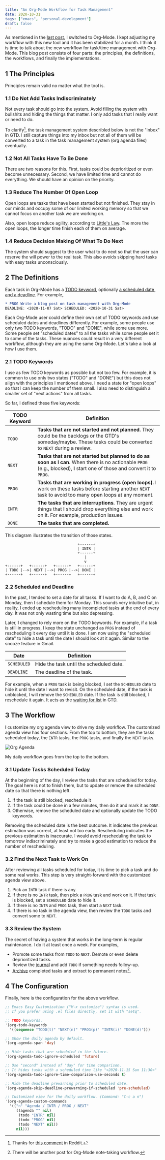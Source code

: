 ```yaml
---
title: "An Org-Mode Workflow for Task Management"
date: 2020-10-31
tags: ["emacs", "personal-development"]
draft: false
---
```


As mentioned in the [last post](/posts/from-evernote-to-org-mode/), I switched to Org-Mode.  I kept adjusting my workflow with this new tool and it has been stabilized for a month. I think it is time to talk about the new workflow for task/time management with Org-Mode. This blog post consists of four parts: the principles, the definitions, the workflows, and finally the implementations.

## 1 The Principles

Principles remain valid no matter what the tool is.

### 1.1 Do Not Add Tasks Indiscriminately

Not every task should go into the system. Avoid filling the system with bullshits and hiding the things that matter. I only add tasks that I really want or need to do.

To clarify[^1], the task management system describled below is not the "inbox" in GTD. I still capture things into my inbox but not all of them will be converted to a task in the task management system (org agenda files) eventually.

### 1.2 Not All Tasks Have To Be Done

There are two reasons for this. First, tasks could be deprioritized or even become unnecessary. Second, we have limited time and cannot do everything. We should have an opinion on the priority.

### 1.3 Reduce The Number Of Open Loop

Open loops are tasks that have been started but not finished. They stay in our minds and occupy some of our limited working memory so that we cannot focus on another task we are working on.

Also, open loops reduce agility, according to [Little's Law](https://en.wikipedia.org/wiki/Little%27s_law). The more the open loops, the longer time finish each of them on average.

### 1.4 Reduce Decision Making Of What To Do Next

The system should suggest to the user what to do next so that the user can reserve the will power to the real task. This also avoids skipping hard tasks with easy tasks unconsciously.

## 2 The Definitions

Each task in Org-Mode has a [TODO keyword](https://orgmode.org/manual/Workflow-states.html), optionally [a scheduled date, and a deadline](https://orgmode.org/manual/Deadlines-and-Scheduling.html). For example,

```org
* PROG Write a blog post on task management with Org-Mode
DEADLINE: <2020-11-07 Sat> SCHEDULED: <2020-10-31 Sat>
```

Each Org-Mode user could define their own set of TODO keywords and use scheduled dates and deadlines differently. For example, some people use only two TODO keywords, "TODO" and "DONE", while some use more. Some people set "scheduled dates" to all the tasks while some people set it to some of the tasks. These nuances could result in a very different workflow, although they are using the same Org-Mode. Let's take a look at how I use them.

### 2.1 TODO Keywords

I use as few TODO keywords as possible but not too few. For example, it is common to use only two states ("TODO" and "DONE") but this does not align with the principles I mentioned above. I need a state for "open loops" so that I can keep the number of them small. I also need to distinguish a smaller set of "next actions" from all tasks.

So far, I defined these five keywords:

TODO Keyword | Definition
-------------|-----------
`TODO`      | **Tasks that are not started and not planned.** They could be the backlogs or the GTD's someday/maybe. These tasks could be converted to `NEXT` during a review.
`NEXT`      | **Tasks that are not started but planned to do as soon as I can.**  When there is no actionable `PROG` (e.g., blocked), I start one of those and convert it to `PROG`.
`PROG`      | **Tasks that are working in progress (open loops).** I work on these tasks before starting another `NEXT` task to avoid too many open loops at any moment.
`INTR`      | **The tasks that are interruptions.** They are urgent things that I should drop everything else and work on it. For example, production issues.
`DONE`      | **The tasks that are completed.**

This diagram illustrates the transition of those states.

```
                                 +------+
                                 | INTR |
                                 +------+
                                    |
                                    v
+------+   +------+   +------+   +------+
| TODO |-->| NEXT |-->| PROG |-->| DONE |
+------+   +------+   +------+   +------+
```

### 2.2 Scheduled and Deadline

In the past, I tended to set a date for all tasks. If I want to do A, B, and C on Monday, then I schedule them for Monday. This sounds very intuitive but, in reality, I ended up rescheduling many incompleted tasks at the end of every day. It was not only wasting time but also depressing.

Later, I changed to rely more on the TODO keywords. For example, if a task is still in progress, I keep the state unchanged as `PROG` instead of rescheduling it every day until it is done. I am now using the "scheduled date" to hide a task until the date I should look at it again. Similar to the snooze feature in Gmail.

Date        | Definition
------------|-----------
`SCHEDULED` | Hide the task until the scheduled date.
`DEADLINE`  | The deadline of the task.


For example, when a `PROG` task is being blocked, I set the `SCHEDULED` date to hide it until the date I want to revisit. On the scheduled date, if the task is unblocked, I will remove the `SCHEDULED` date. If the task is still blocked, I reschedule it again. It acts as the [waiting for list](https://hamberg.no/gtd#the-waiting-for-list) in GTD.

## 3 The Workflow

I customize my org agenda view to drive my daily workflow. The customized agenda view has four sections. From the top to bottom, they are the tasks scheduled today, the `INTR` tasks, the `PROG` tasks, and finally the `NEXT` tasks.

![Org Agenda](/img/org-agenda.png)

My daily workflow goes from the top to the bottom.

### 3.1 Update Tasks Scheduled Today

At the beginning of the day, I review the tasks that are scheduled for today. The goal here is not to finish them, but to update or remove the scheduled date so that there is nothing left.

1. If the task is still blocked, reschedule it
2. If the task could be done in a few minutes, then do it and mark it as `DONE`.
3. Otherwise, remove the scheduled date and optionally update the TODO keywords.

Removing the scheduled date is the best outcome. It indicates the previous estimation was correct, at least not too early. Rescheduling indicates the previous estimation is inaccurate. I would avoid rescheduling the task to tomorrow indiscriminately and try to make a good estimation to reduce the number of rescheduling.

### 3.2 Find the Next Task to Work On

After reviewing all tasks scheduled for today, it is time to pick a task and do some real works. This step is very straight-forward with the customized agenda view above.

1. Pick an `INTR` task if there is any.
2. If there is no `INTR` task, then pick a `PROG` task and work on it. If that task is blocked, set a `SCHEDULED` date to hide it.
3. If there is no `INTR` and `PROG` task, then start a `NEXT` task.
4. If there is no task in the agenda view, then review the `TODO` tasks and convert some to `NEXT`.

### 3.3 Review the System

The secret of having a system that works in the long-term is regular maintenance. I do it at least once a week. For examples,

- Promote some tasks from `TODO` to `NEXT`. Demote or even delete deprioritized tasks.
- Review the [journal](/posts/daily-journal/) and add `TODO` if something needs follow-up.
- [Archive](https://orgmode.org/manual/Archiving.html) completed tasks and extract to permanent notes[^2].

## 4 The Configuration

Finally, here is the configuration for the above workflow.

```lisp
;; Emacs Easy Customization ("M-x customize") syntax is used.
;; If you prefer using .el files directly, set it with "setq".

;; TODO keywords.
'(org-todo-keywords
  '((sequence "TODO(t)" "NEXT(n)" "PROG(p)" "INTR(i)" "DONE(d)")))

;; Show the daily agenda by default.
'(org-agenda-span 'day)

;; Hide tasks that are scheduled in the future.
'(org-agenda-todo-ignore-scheduled 'future)

;; Use "second" instead of "day" for time comparison.
;; It hides tasks with a scheduled time like "<2020-11-15 Sun 11:30>"
'(org-agenda-todo-ignore-time-comparison-use-seconds t)

;; Hide the deadline prewarning prior to scheduled date.
'(org-agenda-skip-deadline-prewarning-if-scheduled 'pre-scheduled)

;; Customized view for the daily workflow. (Command: "C-c a n")
'(org-agenda-custom-commands
  '(("n" "Agenda / INTR / PROG / NEXT"
     ((agenda "" nil)
      (todo "INTR" nil)
      (todo "PROG" nil)
      (todo "NEXT" nil))
     nil)))
```

[^1]: Thanks for [this comment](https://www.reddit.com/r/orgmode/comments/jmf8dw/an_orgmode_workflow_for_task_management/gavkv1r/?context=3) in Reddit.
[^2]: There will be another post for Org-Mode note-taking workflow.
